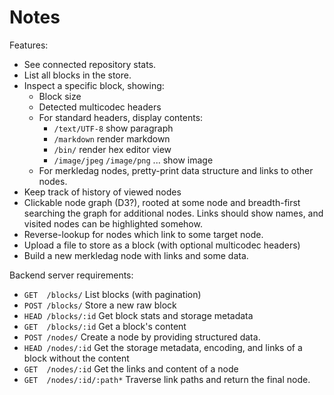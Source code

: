 Notes
=====

Features:
- See connected repository stats.
- List all blocks in the store.
- Inspect a specific block, showing:
  * Block size
  * Detected multicodec headers
  * For standard headers, display contents:
    - `/text/UTF-8` show paragraph
    - `/markdown` render markdown
    - `/bin/` render hex editor view
    - `/image/jpeg` `/image/png` ... show image
  * For merkledag nodes, pretty-print data structure and links to other nodes.
- Keep track of history of viewed nodes
- Clickable node graph (D3?), rooted at some node and breadth-first searching
  the graph for additional nodes. Links should show names, and visited nodes can
  be highlighted somehow.
- Reverse-lookup for nodes which link to some target node.
- Upload a file to store as a block (with optional multicodec headers)
- Build a new merkledag node with links and some data.

Backend server requirements:
- `GET  /blocks/`            List blocks (with pagination)
- `POST /blocks/`            Store a new raw block
- `HEAD /blocks/:id`         Get block stats and storage metadata
- `GET  /blocks/:id`         Get a block's content
- `POST /nodes/`             Create a node by providing structured data.
- `HEAD /nodes/:id`          Get the storage metadata, encoding, and links of a block without the content
- `GET  /nodes/:id`          Get the links and content of a node
- `GET  /nodes/:id/:path*`   Traverse link paths and return the final node.
